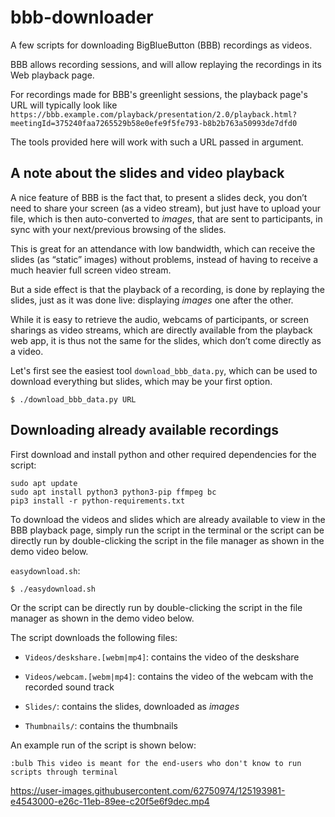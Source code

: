 # bbb-downloader
A few scripts for downloading BigBlueButton (BBB) recordings as
videos.

BBB allows recording sessions, and will allow replaying the recordings
in its Web playback page.

For recordings made for BBB's greenlight sessions, the playback page's
URL will typically look like
`https://bbb.example.com/playback/presentation/2.0/playback.html?meetingId=375240faa7265529b58e0efe9f5fe793-b8b2b763a50993de7dfd0`

The tools provided here will work with such a URL passed in argument.

## A note about the slides and video playback

A nice feature of BBB is the fact that, to present a slides deck, you
don’t need to share your screen (as a video stream), but just have to
upload your file, which is then auto-converted to *images*, that are
sent to participants, in sync with your next/previous browsing of the
slides.

This is great for an attendance with low bandwidth, which can receive
the slides (as “static” images) without problems, instead of having to
receive a much heavier full screen video stream.

But a side effect is that the playback of a recording, is
done by replaying the slides, just as it was done live: displaying
*images* one after the other.

While it is easy to retrieve the audio, webcams of participants, or
screen sharings as video streams, which are directly available from the
playback web app, it is thus not the same for the slides, which
don’t come directly as a video.

Let's first see the easiest tool `download_bbb_data.py`, which can be used to download
everything but slides, which may be your first option.
```
$ ./download_bbb_data.py URL
```

## Downloading already available recordings

First download and install python and other required dependencies for the script:
```
sudo apt update
sudo apt install python3 python3-pip ffmpeg bc
pip3 install -r python-requirements.txt
```

To download the videos and slides which are already available to view
in the BBB playback page, simply run the script in the terminal or the script can be directly run by double-clicking the script in the file manager as shown in the demo video below.

`easydownload.sh`:
```
$ ./easydownload.sh
```
Or the script can be directly run by double-clicking the script in the file manager as shown in the demo video below.

The script downloads the following files:

- `Videos/deskshare.[webm|mp4]`: contains the video of the deskshare

- `Videos/webcam.[webm|mp4]`: contains the video of the webcam with the recorded sound track

- `Slides/`: contains the slides, downloaded as *images*

- `Thumbnails/`: contains the thumbnails

An example run of the script is shown below:
```
:bulb This video is meant for the end-users who don't know to run scripts through terminal
```


https://user-images.githubusercontent.com/62750974/125193981-e4543000-e26c-11eb-89ee-c20f5e6f9dec.mp4

